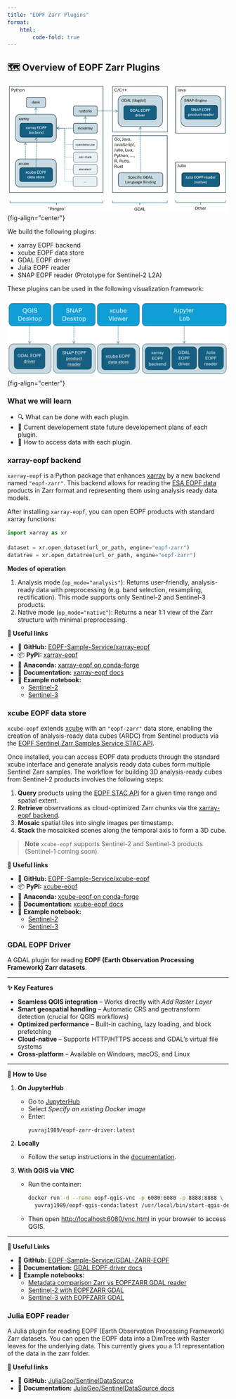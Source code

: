 ```yaml
---
title: "EOPF Zarr Plugins"
format:
    html:
        code-fold: true
---
```


## 🗺️ Overview of EOPF Zarr Plugins

![plugin_overview](img/plugin_overview.png){fig-align="center"}

We build the following plugins:

* xarray EOPF backend
* xcube EOPF data store
* GDAL EOPF driver
* Julia EOPF reader
* SNAP EOPF reader (Prototype for Sentinel-2 L2A)

These plugins can be used in the following visualization framework:

![visualization_overview](img/visualization_overview.png){fig-align="center"}

### What we will learn

- 🔍 What can be done with each plugin.
- 🌳 Current developement state future developement plans of each plugin.
- 🔦 How to access data with each plugin.


### xarray-eopf backend

`xarray-eopf` is a Python package that enhances [xarray](https://docs.xarray.dev/en/stable/user-guide/io.html) by a new backend
named `"eopf-zarr"`. This backend allows for reading the [ESA EOPF data](https://eopf.copernicus.eu/eopf-products-and-adfs/) products
in Zarr format and representing them using analysis ready data models.

After installing `xarray-eopf`, you can open EOPF products with standard xarray functions:

```python
import xarray as xr

dataset = xr.open_dataset(url_or_path, engine="eopf-zarr")
datatree = xr.open_datatree(url_or_path, engine="eopf-zarr")
```

**Modes of operation**

1. Analysis mode (`op_mode="analysis"`): Returns user-friendly, analysis-ready data
   with preprocessing (e.g. band selection, resampling, rectification). This mode
   supports only Sentinel-2 and Sentinel-3 products.
2. Native mode (`op_mode="native"`): Returns a near 1:1 view of the Zarr structure
   with minimal preprocessing.

**🔗 Useful links**

- 🐙 **GitHub:** [EOPF-Sample-Service/xarray-eopf](https://github.com/EOPF-Sample-Service/xarray-eopf)
- 📦 **PyPI:** [xarray-eopf](https://pypi.org/project/xarray-eopf)
- 🐍 **Anaconda:** [xarray-eopf on conda-forge](https://anaconda.org/conda-forge/xarray-eopf)
- 📖 **Documentation:** [xarray-eopf docs](https://eopf-sample-service.github.io/xarray-eopf)
- 📓 **Example notebook:**
    - [Sentinel-2](https://eopf-sample-service.github.io/eopf-sample-notebooks/xarray-eopf-sen2)
    - [Sentinel-3](https://eopf-sample-service.github.io/eopf-sample-notebooks/xarray-eopf-sen3)



### xcube EOPF data store

`xcube-eopf` extends [xcube](https://xcube.readthedocs.io/en/latest) with an
`"eopf-zarr"` data store, enabling the creation of analysis-ready data cubes (ARDC)
from Sentinel products via the [EOPF Sentinel Zarr Samples Service STAC API](https://stac.browser.user.eopf.eodc.eu/?.language=en).

Once installed, you can access EOPF data products through the standard xcube interface
and generate analysis ready data cubes form multiple Sentinel Zarr samples. The
workflow for building 3D analysis-ready cubes from Sentinel-2 products involves
the following steps:

1. **Query** products using the [EOPF STAC API](https://stac.browser.user.eopf.eodc.eu/)
   for a given time range and spatial extent.
2. **Retrieve** observations as cloud-optimized Zarr chunks via the
   [xarray-eopf backend](https://eopf-sample-service.github.io/xarray-eopf/).
3. **Mosaic** spatial tiles into single images per timestamp.
4. **Stack** the mosaicked scenes along the temporal axis to form a 3D cube.

> **Note**
> `xcube-eopf` supports Sentinel-2 and Sentinel-3 products (Sentinel-1 coming soon).

**🔗 Useful links**

- 🐙 **GitHub:** [EOPF-Sample-Service/xcube-eopf](https://github.com/EOPF-Sample-Service/xcube-eopf)
- 📦 **PyPI:** [xcube-eopf](https://pypi.org/project/xcube-eopf)
- 🐍 **Anaconda:** [xcube-eopf on conda-forge](https://anaconda.org/conda-forge/xcube-eopf)
- 📖 **Documentation:** [xcube-eopf docs](https://eopf-sample-service.github.io/xcube-eopf)
- 📓 **Example notebook:**
    - [Sentinel-2](https://eopf-sample-service.github.io/eopf-sample-notebooks/xcube-eopf-sen2)
    - [Sentinel-3](https://eopf-sample-service.github.io/eopf-sample-notebooks/xcube-eopf-sen3)


### GDAL EOPF Driver

A GDAL plugin for reading **EOPF (Earth Observation Processing Framework) Zarr datasets**.

---

**✨ Key Features**

- **Seamless QGIS integration** – Works directly with *Add Raster Layer*
- **Smart geospatial handling** – Automatic CRS and geotransform detection (crucial for QGIS workflows)
- **Optimized performance** – Built-in caching, lazy loading, and block prefetching
- **Cloud-native** – Supports HTTP/HTTPS access and GDAL’s virtual file systems
- **Cross-platform** – Available on Windows, macOS, and Linux

---

**🚀 How to Use**

1. **On JupyterHub**
   - Go to [JupyterHub](https://jupyterhub.user.eopf.eodc.eu/hub)
   - Select *Specify an existing Docker image*
   - Enter:
     ```
     yuvraj1989/eopf-zarr-driver:latest
     ```

2. **Locally**
   - Follow the setup instructions in the [documentation](https://github.com/EOPF-Sample-Service/GDAL-ZARR-EOPF/blob/main/README.md).

3. **With QGIS via VNC**
   - Run the container:
     ```bash
     docker run -d --name eopf-qgis-vnc -p 6080:6080 -p 8888:8888 \
       yuvraj1989/eopf-qgis-conda:latest /usr/local/bin/start-qgis-demo.sh
     ```
   - Then open [http://localhost:6080/vnc.html](http://localhost:6080/vnc.html) in your browser to access QGIS.

---

**🔗 Useful Links**

- 🐙 **GitHub:** [EOPF-Sample-Service/GDAL-ZARR-EOPF](https://github.com/EOPF-Sample-Service/GDAL-ZARR-EOPF)
- 📖 **Documentation:** [GDAL EOPF driver docs](https://github.com/EOPF-Sample-Service/GDAL-ZARR-EOPF/blob/main/README.md)
- 📓 **Example notebooks:**
  - [Metadata comparison Zarr vs EOPFZARR GDAL reader](https://eopf-sample-service.github.io/eopf-sample-notebooks/gdal-explore-zarr)
  - [Sentinel-2 with EOPFZARR GDAL](https://github.com/EOPF-Sample-Service/GDAL-ZARR-EOPF/blob/main/notebooks/04-Explore_sentinel2_EOPFZARR.ipynb)
  - [Sentinel-3 with EOPFZARR GDAL](https://github.com/EOPF-Sample-Service/GDAL-ZARR-EOPF/blob/main/notebooks/07-Sentinel-3-OLCI-Level-1-EFR.ipynb)


### Julia EOPF reader

A Julia plugin for reading EOPF (Earth Observation Processing Framework) Zarr datasets.
You can open the EOPF data into a DimTree with Raster leaves for the underlying data. 
This currently gives you a 1:1 representation of the data in the zarr folder.

**🔗 Useful links**

- 🐙 **GitHub:** [JuliaGeo/SentinelDataSource](https://github.com/JuliaGeo/SentinelDataSource.jl)
- 📖 **Documentation:** [JuliaGeo/SentinelDataSource docs](https://github.com/JuliaGeo/SentinelDataSource.jl/blob/main/README.md)

